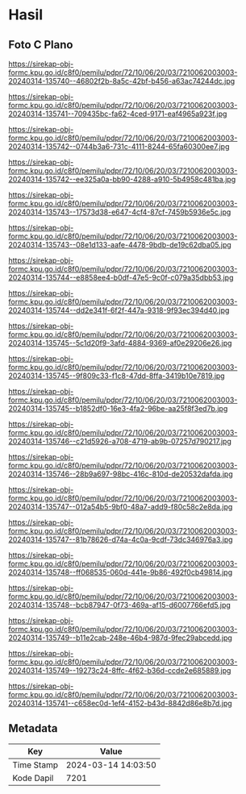# Hasil

## Foto C Plano

https://sirekap-obj-formc.kpu.go.id/c8f0/pemilu/pdpr/72/10/06/20/03/7210062003003-20240314-135740--46802f2b-8a5c-42bf-b456-a63ac74244dc.jpg

https://sirekap-obj-formc.kpu.go.id/c8f0/pemilu/pdpr/72/10/06/20/03/7210062003003-20240314-135741--709435bc-fa62-4ced-9171-eaf4965a923f.jpg

https://sirekap-obj-formc.kpu.go.id/c8f0/pemilu/pdpr/72/10/06/20/03/7210062003003-20240314-135742--0744b3a6-731c-4111-8244-65fa60300ee7.jpg

https://sirekap-obj-formc.kpu.go.id/c8f0/pemilu/pdpr/72/10/06/20/03/7210062003003-20240314-135742--ee325a0a-bb90-4288-a910-5b4958c481ba.jpg

https://sirekap-obj-formc.kpu.go.id/c8f0/pemilu/pdpr/72/10/06/20/03/7210062003003-20240314-135743--17573d38-e647-4cf4-87cf-7459b5936e5c.jpg

https://sirekap-obj-formc.kpu.go.id/c8f0/pemilu/pdpr/72/10/06/20/03/7210062003003-20240314-135743--08e1d133-aafe-4478-9bdb-de19c62dba05.jpg

https://sirekap-obj-formc.kpu.go.id/c8f0/pemilu/pdpr/72/10/06/20/03/7210062003003-20240314-135744--e8858ee4-b0df-47e5-9c0f-c079a35dbb53.jpg

https://sirekap-obj-formc.kpu.go.id/c8f0/pemilu/pdpr/72/10/06/20/03/7210062003003-20240314-135744--dd2e341f-6f2f-447a-9318-9f93ec394d40.jpg

https://sirekap-obj-formc.kpu.go.id/c8f0/pemilu/pdpr/72/10/06/20/03/7210062003003-20240314-135745--5c1d20f9-3afd-4884-9369-af0e29206e26.jpg

https://sirekap-obj-formc.kpu.go.id/c8f0/pemilu/pdpr/72/10/06/20/03/7210062003003-20240314-135745--9f809c33-f1c8-47dd-8ffa-3419b10e7819.jpg

https://sirekap-obj-formc.kpu.go.id/c8f0/pemilu/pdpr/72/10/06/20/03/7210062003003-20240314-135745--b1852df0-16e3-4fa2-96be-aa25f8f3ed7b.jpg

https://sirekap-obj-formc.kpu.go.id/c8f0/pemilu/pdpr/72/10/06/20/03/7210062003003-20240314-135746--c21d5926-a708-4719-ab9b-07257d790217.jpg

https://sirekap-obj-formc.kpu.go.id/c8f0/pemilu/pdpr/72/10/06/20/03/7210062003003-20240314-135746--28b9a697-98bc-416c-810d-de20532dafda.jpg

https://sirekap-obj-formc.kpu.go.id/c8f0/pemilu/pdpr/72/10/06/20/03/7210062003003-20240314-135747--012a54b5-9bf0-48a7-add9-f80c58c2e8da.jpg

https://sirekap-obj-formc.kpu.go.id/c8f0/pemilu/pdpr/72/10/06/20/03/7210062003003-20240314-135747--81b78626-d74a-4c0a-9cdf-73dc346976a3.jpg

https://sirekap-obj-formc.kpu.go.id/c8f0/pemilu/pdpr/72/10/06/20/03/7210062003003-20240314-135748--ff068535-060d-441e-9b86-492f0cb49814.jpg

https://sirekap-obj-formc.kpu.go.id/c8f0/pemilu/pdpr/72/10/06/20/03/7210062003003-20240314-135748--bcb87947-0f73-469a-af15-d6007766efd5.jpg

https://sirekap-obj-formc.kpu.go.id/c8f0/pemilu/pdpr/72/10/06/20/03/7210062003003-20240314-135749--b11e2cab-248e-46b4-987d-9fec29abcedd.jpg

https://sirekap-obj-formc.kpu.go.id/c8f0/pemilu/pdpr/72/10/06/20/03/7210062003003-20240314-135749--19273c24-8ffc-4f62-b36d-ccde2e685889.jpg

https://sirekap-obj-formc.kpu.go.id/c8f0/pemilu/pdpr/72/10/06/20/03/7210062003003-20240314-135741--c658ec0d-1ef4-4152-b43d-8842d86e8b7d.jpg


## Metadata

| Key        | Value               |
| ---------- | ------------------- |
| Time Stamp | 2024-03-14 14:03:50 |
| Kode Dapil | 7201                |



